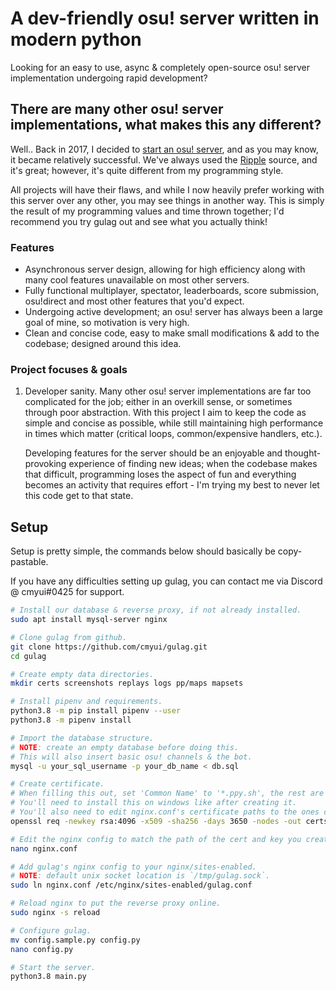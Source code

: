 # A dev-friendly osu! server written in modern python

Looking for an easy to use, async & completely open-source osu! server implementation undergoing rapid development?

## There are many other osu! server implementations, what makes this any different?

Well.. Back in 2017, I decided to [start an osu! server](https://akatsuki.pw), and as you may know, it became relatively successful.
We've always used the [Ripple](https://github.com/osuripple) source, and it's great; however, it's quite different from my programming style.

All projects will have their flaws, and while I now heavily prefer working with this server over any other, you may see things in another way.
This is simply the result of my programming values and time thrown together; I'd recommend you try gulag out and see what you actually think!

### Features

- Asynchronous server design, allowing for high efficiency along with many cool features unavailable on most other servers.
- Fully functional multiplayer, spectator, leaderboards, score submission, osu!direct and most other features that you'd expect.
- Undergoing active development; an osu! server has always been a large goal of mine, so motivation is very high.
- Clean and concise code, easy to make small modifications & add to the codebase; designed around this idea.

### Project focuses & goals

1. Developer sanity. Many other osu! server implementations are far too complicated for the job; either in an
   overkill sense, or sometimes through poor abstraction. With this project I aim to keep the code as simple
   and concise as possible, while still maintaining high performance in times which matter (critical loops,
   common/expensive handlers, etc.).

   Developing features for the server should be an enjoyable and thought-provoking experience of finding new ideas;
   when the codebase makes that difficult, programming loses the aspect of fun and everything becomes an activity
   that requires effort - I'm trying my best to never let this code get to that state.

## Setup

Setup is pretty simple, the commands below should basically be copy-pastable.

If you have any difficulties setting up gulag, you can contact me via Discord @ cmyui#0425 for support.

```sh
# Install our database & reverse proxy, if not already installed.
sudo apt install mysql-server nginx

# Clone gulag from github.
git clone https://github.com/cmyui/gulag.git
cd gulag

# Create empty data directories.
mkdir certs screenshots replays logs pp/maps mapsets

# Install pipenv and requirements.
python3.8 -m pip install pipenv --user
python3.8 -m pipenv install

# Import the database structure.
# NOTE: create an empty database before doing this.
# This will also insert basic osu! channels & the bot.
mysql -u your_sql_username -p your_db_name < db.sql

# Create certificate.
# When filling this out, set 'Common Name' to '*.ppy.sh', the rest are unimportant.
# You'll need to install this on windows like after creating it.
# You'll also need to edit nginx.conf's certificate paths to the ones created here.
openssl req -newkey rsa:4096 -x509 -sha256 -days 3650 -nodes -out certs/server.crt -keyout certs/server.key

# Edit the nginx config to match the path of the cert and key you created.
nano nginx.conf

# Add gulag's nginx config to your nginx/sites-enabled.
# NOTE: default unix socket location is `/tmp/gulag.sock`.
sudo ln nginx.conf /etc/nginx/sites-enabled/gulag.conf

# Reload nginx to put the reverse proxy online.
sudo nginx -s reload

# Configure gulag.
mv config.sample.py config.py
nano config.py

# Start the server.
python3.8 main.py
```
